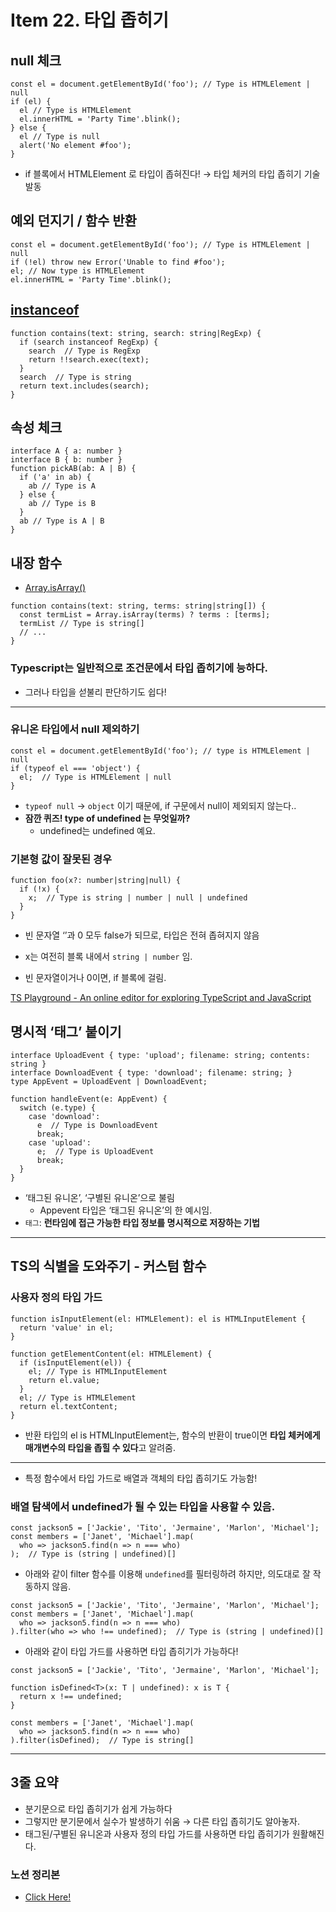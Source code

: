 # Item 22. 타입 좁히기

## null 체크

```tsx
const el = document.getElementById('foo'); // Type is HTMLElement | null
if (el) {
  el // Type is HTMLElement
  el.innerHTML = 'Party Time'.blink();
} else {
  el // Type is null
  alert('No element #foo');
}
```

- if 블록에서 HTMLElement 로 타입이 좁혀진다! → 타입 체커의 타입 좁히기 기술 발동

## 예외 던지기  / 함수 반환

```tsx
const el = document.getElementById('foo'); // Type is HTMLElement | null
if (!el) throw new Error('Unable to find #foo');
el; // Now type is HTMLElement
el.innerHTML = 'Party Time'.blink();
```

## [instanceof](https://developer.mozilla.org/en-US/docs/Web/JavaScript/Reference/Operators/instanceof)

```tsx
function contains(text: string, search: string|RegExp) {
  if (search instanceof RegExp) {
    search  // Type is RegExp
    return !!search.exec(text);
  }
  search  // Type is string
  return text.includes(search);
}
```

## 속성 체크

```tsx
interface A { a: number }
interface B { b: number }
function pickAB(ab: A | B) {
  if ('a' in ab) {
    ab // Type is A
  } else {
    ab // Type is B
  }
  ab // Type is A | B
}
```

## 내장 함수

- [Array.isArray()](https://developer.mozilla.org/ko/docs/Web/JavaScript/Reference/Global_Objects/Array/isArray)

```tsx
function contains(text: string, terms: string|string[]) {
  const termList = Array.isArray(terms) ? terms : [terms];
  termList // Type is string[]
  // ...
}
```

### Typescript는 일반적으로 조건문에서 타입 좁히기에 능하다.

- 그러나 타입을 섣불리 판단하기도 쉽다!

---

### 유니온 타입에서 null 제외하기

```tsx
const el = document.getElementById('foo'); // type is HTMLElement | null
if (typeof el === 'object') {
  el;  // Type is HTMLElement | null
}
```

- `typeof null` → `object` 이기 때문에, if 구문에서 null이 제외되지 않는다..
- **잠깐 퀴즈! type of undefined 는 무엇일까?**
    - undefined는 undefined 예요.
    

### 기본형 값이 잘못된 경우

```tsx
function foo(x?: number|string|null) {
  if (!x) {
    x;  // Type is string | number | null | undefined
  }
} 
```

- 빈 문자열 ‘’과 0 모두 false가 되므로, 타입은 전혀 좁혀지지 않음
- x는 여전히 블록 내에서 `string | number` 임.

- 빈 문자열이거나 0이면, if 블록에 걸림.

[TS Playground - An online editor for exploring TypeScript and JavaScript](https://www.typescriptlang.org/play?#code/GYVwdgxgLglg9mABMOcAUAPA-ALkWEAWwCMBTAJwB8BnKcmMAc0oIBtWBKRAbwChFEMYIjQBCDFz4CBGANwCA9AsQAVAJ4AHUoOqJa9Jokr4iZckZPsL4ACalgDUjf6IAvolKtq2qdIgJqOFZSADpWOEY0AHIACxgojhdXXmTeFHQABg4gA)

## 명시적 ‘태그’ 붙이기

```tsx
interface UploadEvent { type: 'upload'; filename: string; contents: string }
interface DownloadEvent { type: 'download'; filename: string; }
type AppEvent = UploadEvent | DownloadEvent;

function handleEvent(e: AppEvent) {
  switch (e.type) {
    case 'download':
      e  // Type is DownloadEvent
      break;
    case 'upload':
      e;  // Type is UploadEvent
      break;
  }
}
```

- ‘태그된 유니온’, ‘구별된 유니온’으로 불림
    - Appevent 타입은 ‘태그된 유니온’의 한 예시임.
- `태그`: **런타임에 접근 가능한 타입 정보를 명시적으로 저장하는 기법**

---

## TS의 식별을 도와주기 - 커스텀 함수

### 사용자 정의 타입 가드

```tsx
function isInputElement(el: HTMLElement): el is HTMLInputElement {
  return 'value' in el;
}

function getElementContent(el: HTMLElement) {
  if (isInputElement(el)) {
    el; // Type is HTMLInputElement
    return el.value;
  }
  el; // Type is HTMLElement
  return el.textContent;
}
```

- 반환 타입의 el is HTMLInputElement는, 함수의 반환이 true이면 **타입 체커에게 매개변수의 타입을 좁힐 수 있다**고 알려줌.

---

- 특정 함수에서 타입 가드로 배열과 객체의 타입 좁히기도 가능함!

### 배열 탐색에서 undefined가 될 수 있는 타입을 사용할 수 있음.

```tsx
const jackson5 = ['Jackie', 'Tito', 'Jermaine', 'Marlon', 'Michael'];
const members = ['Janet', 'Michael'].map(
  who => jackson5.find(n => n === who)
);  // Type is (string | undefined)[]
```

- 아래와 같이 filter 함수를 이용해 `undefined`를 필터링하려 하지만, 의도대로 잘 작동하지 않음.

```tsx
const jackson5 = ['Jackie', 'Tito', 'Jermaine', 'Marlon', 'Michael'];
const members = ['Janet', 'Michael'].map(
  who => jackson5.find(n => n === who)
).filter(who => who !== undefined);  // Type is (string | undefined)[]
```

- 아래와 같이 타입 가드를 사용하면 타입 좁히기가 가능하다!

```tsx
const jackson5 = ['Jackie', 'Tito', 'Jermaine', 'Marlon', 'Michael'];

function isDefined<T>(x: T | undefined): x is T {
  return x !== undefined;
}

const members = ['Janet', 'Michael'].map(
  who => jackson5.find(n => n === who)
).filter(isDefined);  // Type is string[]
```

---

## 3줄 요약 

- 분기문으로 타입 좁히기가 쉽게 가능하다
- 그렇지만 분기문에서 실수가 발생하기 쉬움 → 다른 타입 좁히기도 알아놓자.
- 태그된/구별된 유니온과 사용자 정의 타입 가드를 사용하면 타입 좁히기가 원활해진다.

### 노션 정리본
- [Click Here!](https://grass-authority-a77.notion.site/22-437feb72e7b94f7782fcca309044cdcc)